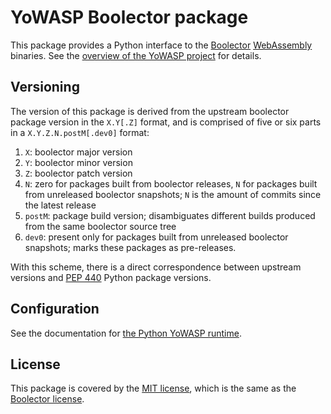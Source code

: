 YoWASP Boolector package
========================

This package provides a Python interface to the [Boolector][] [WebAssembly][] binaries. See the [overview of the YoWASP project][yowasp] for details.

[boolector]: https://github.com/Boolector/boolector
[webassembly]: https://webassembly.org/
[yowasp]: https://yowasp.github.io/


Versioning
----------

The version of this package is derived from the upstream boolector package version in the ``X.Y[.Z]`` format, and is comprised of five or six parts in a ``X.Y.Z.N.postM[.dev0]`` format:

1. ``X``: boolector major version
2. ``Y``: boolector minor version
3. ``Z``: boolector patch version
4. ``N``: zero for packages built from boolector releases, ``N`` for packages built from unreleased boolector snapshots; ``N`` is the amount of commits since the latest release
5. ``postM``: package build version; disambiguates different builds produced from the same boolector source tree
6. ``dev0``: present only for packages built from unreleased boolector snapshots; marks these packages as pre-releases.

With this scheme, there is a direct correspondence between upstream versions and [PEP 440][pep440] Python package versions.

[pep440]: https://peps.python.org/pep-0440/


Configuration
-------------

See the documentation for [the Python YoWASP runtime](https://github.com/YoWASP/runtime-py#configuration).


License
-------

This package is covered by the [MIT license](LICENSE.txt), which is the same as the [Boolector license](https://github.com/Boolector/boolector/blob/master/COPYING).
